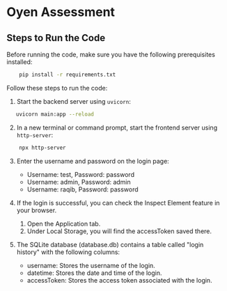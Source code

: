 # Oyen Assessment

## Steps to Run the Code

Before running the code, make sure you have the following prerequisites installed:

```bash
    pip install -r requirements.txt
```

Follow these steps to run the code:

1. Start the backend server using `uvicorn`:
   
```bash
   uvicorn main:app --reload
```

2. In a new terminal or command prompt, start the frontend server using `http-server`:
    
```bash
    npx http-server
```

3. Enter the username and password on the login page:

    - Username: test, Password: password 
    - Username: admin, Password: admin 
    - Username: raqib, Password: password

4. If the login is successful, you can check the Inspect Element feature in your browser.

    1. Open the Application tab.
    2. Under Local Storage, you will find the accessToken saved there.

5. The SQLite database (database.db) contains a table called "login history" with the following columns:

    - username: Stores the username of the login.
    - datetime: Stores the date and time of the login.
    - accessToken: Stores the access token associated with the login.
